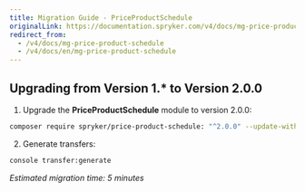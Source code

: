 ```yaml
---
title: Migration Guide - PriceProductSchedule
originalLink: https://documentation.spryker.com/v4/docs/mg-price-product-schedule
redirect_from:
  - /v4/docs/mg-price-product-schedule
  - /v4/docs/en/mg-price-product-schedule
---
```


## Upgrading from Version 1.* to Version 2.0.0

1. Upgrade the **PriceProductSchedule** module to version 2.0.0:

```bash
composer require spryker/price-product-schedule: "^2.0.0" --update-with-dependencies
```

2. Generate transfers:

```bash
console transfer:generate
```

*Estimated migration time: 5 minutes*
